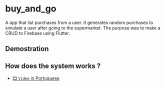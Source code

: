 # buy_and_go

A app that list purchases from a user. It generates random purchases to simulate a user after going to the supermarket. The purpose was to make a CRUD to Firebase using Flutter. 

## Demostration

## How does the system works ?

- [🎞️ `Video` in Portuguese](https://youtu.be/p-9jBihHUQM)
